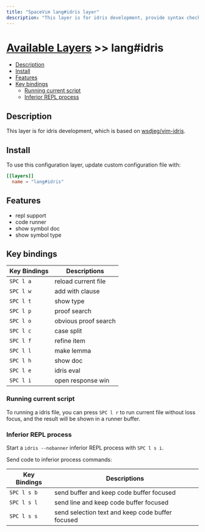 ```yaml
---
title: "SpaceVim lang#idris layer"
description: "This layer is for idris development, provide syntax checking, code runner and repl support for idris file."
---
```


# [Available Layers](../../) >> lang#idris

<!-- vim-markdown-toc GFM -->

- [Description](#description)
- [Install](#install)
- [Features](#features)
- [Key bindings](#key-bindings)
  - [Running current script](#running-current-script)
  - [Inferior REPL process](#inferior-repl-process)

<!-- vim-markdown-toc -->

## Description

This layer is for idris development, which is based on [wsdjeg/vim-idris](https://github.com/wsdjeg/vim-idris).

## Install

To use this configuration layer, update custom configuration file with:

```toml
[[layers]]
  name = "lang#idris"
```

## Features

- repl support
- code runner
- show symbol doc
- show symbol type

## Key bindings

| Key Bindings | Descriptions         |
| ------------ | -------------------- |
| `SPC l a`    | reload current file  |
| `SPC l w`    | add with clause      |
| `SPC l t`    | show type            |
| `SPC l p`    | proof search         |
| `SPC l o`    | obvious proof search |
| `SPC l c`    | case split           |
| `SPC l f`    | refine item          |
| `SPC l l`    | make lemma           |
| `SPC l h`    | show doc             |
| `SPC l e`    | idris eval           |
| `SPC l i`    | open response win    |

### Running current script

To running a idris file, you can press `SPC l r` to run current file without loss focus, and the result will be shown in a runner buffer.

### Inferior REPL process

Start a `idris --nobanner` inferior REPL process with `SPC l s i`.

Send code to inferior process commands:

| Key Bindings | Descriptions                                     |
| ------------ | ------------------------------------------------ |
| `SPC l s b`  | send buffer and keep code buffer focused         |
| `SPC l s l`  | send line and keep code buffer focused           |
| `SPC l s s`  | send selection text and keep code buffer focused |
